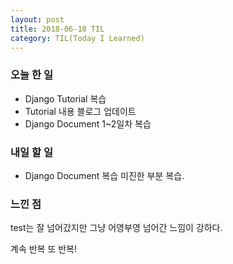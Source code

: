 ```yaml
---
layout: post
title: 2018-06-18 TIL
category: TIL(Today I Learned)
---
```




### 오늘 한 일

- Django Tutorial  복습
- Tutorial 내용 블로그 업데이트
- Django Document 1~2일차 복습





### 내일 할 일

- Django Document 복습 미진한 부분 복습.





### 느낀 점

test는 잘 넘어갔지만 그냥 어영부영 넘어간 느낌이 강하다.

계속 반복 또 반복!
